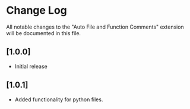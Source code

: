 # Change Log

All notable changes to the "Auto File and Function Comments" extension will be documented in this file.

## [1.0.0]

- Initial release

## [1.0.1]

- Added functionality for python files.
